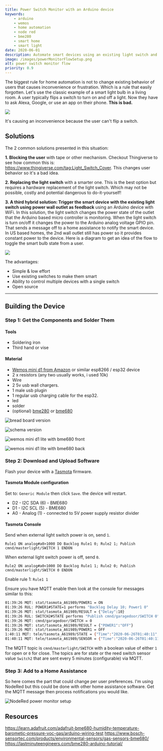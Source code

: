 ```yaml
---
title: Power Switch Monitor with an Arduino device
keywords: 
    - arduino
    - wemos
    - home automation
    - node red
    - bme280
    - smart home
    - smart light
date: 2020-06-01
description: Automate smart devices using an existing light switch and power switch monitor with an Arduino compatible device with wifi.
image: /images/powerMonitorFlowSetup.png
alt: power switch monitor flow
priority: 0.9
---
```


The biggest rule for home automation is not to change existing behavior of users that causes inconvenience or frustration. Which is a rule that easily forgotten. Let's use the classic example of a smart light bulb in a living room. A user typically flips a switch to turn on and off a light. Now they have to ask Alexa, Google, or use an app on their phone. **This is bad.**

![](https://media.giphy.com/media/1M9fmo1WAFVK0/source.gif)

It's causing an inconvenience because the user can't flip a switch.

## Solutions

The 2 common solutions presented in this situation:

**1. Blocking the user** with tape or other mechanism. Checkout Thingiverse to see how common this is: <https://www.thingiverse.com/tag:Light_Switch_Cover>. This changes user behavior so it's a bad idea.

**2. Replacing the light switch** with a smarter one. This is the best option but requires a hardware replacement of the light switch. Which may not be possible, costly and potential dangerous to do-it-yourself!

**3. A third hybrid solution: Trigger the smart device with the existing light switch using power wall outlet as feedback** using an Arduino device with WiFi. In this solution, the light switch changes the power state of the outlet that the Arduino based micro controller is monitoring. When the light switch is turn on/off it changes the power to the Arduino analog voltage GPIO pin. That sends a message off to a home assistance to notify the smart device. In US based homes, the 2nd wall outlet still has power so it provides constant power to the device. Here is a diagram to get an idea of the flow to toggle the smart bulb state from a user.

![](images/powerMonitorFlowSetup.png)

The advantages:

- Simple & low effort
- Use existing switches to make them smart
- Ability to control multiple devices with a single switch
- Open source

---

## Building the Device

### Step 1: Get the Components and Solder Them

#### Tools

- Soldering iron
- Third hand or vise

#### Material

- [Wemos mini d1 from Amazon](https://amzn.to/2zI2nUf) or similar esp8266 / esp32 device
- 2 x resistors (any two usually works, i used 10k)
- Wire
- 2 5v usb wall chargers.
- 1 male usb plugin
- 1 regular usb charging cable for the esp32.
- led
- solder
- (optional) [bme280](https://amzn.to/2U2qCTM) or [bme680](https://amzn.to/2XL2C8U)

![bread board version](images/PowerMonitor_bb.png)

![schema version](images/PowerMonitor_schem.png)

![wemos mini d1 lite with bme680 front](images/PowerMonitorFront.jpg)

![wemos mini d1 lite with bme680 back](images/PowerMonitorBack.jpg)

### Step 2: Download and Upload Software

Flash your device with a [Tasmota](https://tasmota.github.io/docs/) firmware.

#### Tasmota Module configuration

Set to: `Generic Module` then click `Save`. the device will restart.

- D2 - I2C SDA (6) - BME680
- D1 - I2C SCL (5) - BME680
- A0 - Analog (1) - connected to 5V power supply resistor divider

#### Tasmota Console

Send when external light switch power is on, send `1`.

`Rule1 ON analog#a0>1000 DO Backlog Rule1 0; Rule2 1; Publish cmnd/masterlight/SWITCH 1 ENDON`

When external light switch power is off, send `0`.

`Rule2 ON analog#a0<1000 DO Backlog Rule1 1; Rule2 0; Publish cmnd/masterlight/SWITCH 0 ENDON`

Enable rule 1: `Rule1 1`

Ensure you have MQTT enable then look at the console for messages similar to this:

```bash
01:39:26 MQT: stat/tasmota_A61989/POWER1 = ON
01:39:26 RUL: POWER1#STATE=1 performs "Backlog Delay 10; Power1 0"
01:39:26 MQT: stat/tasmota_A61989/RESULT = {"Delay":10}
01:39:26 RUL: SWITCH2#STATE performs "Publish cmnd/garagedoor/SWITCH 0"
01:39:26 MQT: cmnd/garagedoor/SWITCH = 0
01:39:26 MQT: stat/tasmota_A61989/RESULT = {"POWER1":"OFF"}
01:39:26 MQT: stat/tasmota_A61989/POWER1 = OFF
1:40:11 MQT: tele/tasmota_A61989/STATE = {"Time":"2020-06-26T01:40:11","Uptime":"6T03:00:30","UptimeSec":529230,"Heap":23,"SleepMode":"Dynamic","Sleep":50,"LoadAvg":19,"MqttCount":1,"POWER1":"OFF","POWER2":"OFF","Wifi":{"AP":1,"SSId":"lucky","BSSId":"4C:ED:FB:7B:4A:98","Channel":4,"RSSI":100,"Signal":-34,"LinkCount":1,"Downtime":"0T00:00:05"}}
01:40:11 MQT: tele/tasmota_A61989/SENSOR = {"Time":"2020-06-26T01:40:11","Switch2":"OFF"}
```

The MQTT topic is `cmnd/masterlight/SWITCH` with a boolean value of either `1` for open or `0` for close. The topics are for state or the reed switch sensor value `Switch2` that are sent every 5 minutes (configurable) via MQTT.

### Step 3: Add to a Home Assistance

So here comes the part that could change per user preferences. I'm using NodeRed but this could be done with other home assistance software.  Get the MQTT message then process notifications you would like.

![NodeRed power monitor setup](images/nodeRedPowerMonitor.png)

## Resources

<https://learn.adafruit.com/adafruit-bme680-humidity-temperature-barometic-pressure-voc-gas/arduino-wiring-test>
<https://www.bosch-sensortec.com/products/environmental-sensors/gas-sensors-bme680/>
<https://lastminuteengineers.com/bme280-arduino-tutorial/>
